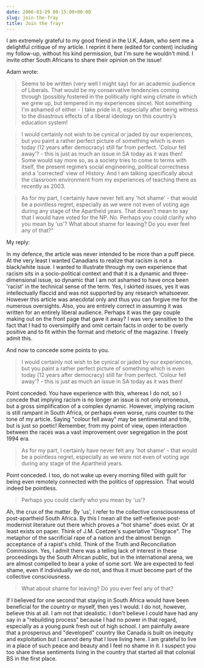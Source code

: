 ```yaml
---
date: 2006-03-29 00:15:00+00:00
slug: join-the-fray
title: Join the fray!
---
```


I am extremely grateful to my good friend in the U.K, Adam, who sent me a delightful critique of my article. I reprint it here (edited for content) including my follow-up, without his kind permission, but I'm sure he wouldn't mind. I invite other South Africans to share their opinion on the issue! 

Adam wrote:

> Seems to be written (very well I might say) for an academic audience of Liberals. That would be my conservative tendencies coming through (possibly fostered in the politically right wing climate in which we grew up, but tempered in my experiences since). Not something I'm ashamed of either - I take pride in it, especially after being witness to the disastrous effects of a liberal ideology on this country’s education system!

> I would certainly not wish to be cynical or jaded by our experiences, but you paint a rather perfect picture of something which is even today (12 years after democracy) still far from perfect. 'Colour fell away'? - this is just as much an issue in SA today as it was then! Some would say more so, as a society tries to come to terms with itself, the present regime’s social engineering, political correctness and a 'corrected' view of History. And I am talking specifically about the classroom environment from my experiences of teaching there as recently as 2003.

> As for my part, I certainly have never felt any 'hot shame' - that would be a pointless regret, especially as we were not even of voting age during any stage of the Apartheid years. That doesn't mean to say that I would have voted for the NP. No. Perhaps you could clarify who you mean by 'us'? What about shame for leaving? Do you ever feel any of that?"



My reply:

In my defence, the article was never intended to be more than a puff piece. At the very least I wanted Canadians to realize that racism is not a black/white issue. I wanted to illustrate through my own experience that racism sits in a socio-political context and that it is a dynamic and three-dimensional issue, so dynamic that I am not ashamed to have once been 'racist' in the technical sense of the term. Yes, I skirted issues, yes it was intellectually flaccid and was not supported by any research whatsoever. However this article was anecdotal only and thus you can forgive me for the numerous oversights. Also, you are entirely correct in assuming it was written for an entirely liberal audience. Perhaps it was the gay couple making out on the front page that gave it away? I was very sensitive to the fact that I had to oversimplify and omit certain facts in order to be overly positive and to fit within the format and rhetoric of the magazine. I freely admit this.

And now to concede some points to you. 

> I would certainly not wish to be cynical or jaded by our experiences, but you paint a rather 
> perfect picture of something which is even today (12 years after democracy) still far from 
> perfect. 'Colour fell away'? - this is just as much an issue in SA today as it was then! 

Point conceded. You have experience with this, whereas I do not, so I concede that implying racism is no longer an issue is not only erroneous, but a gross simplification of a complex dynamic. However, implying racism is still rampant in South Africa, or perhaps even worse, runs counter to the tone of my article. Saying "colour fell away" may be sentimental and trite, but is just so poetic! Remember, from my point of view, open interaction between the races was a vast improvement over segregation in the post 1994 era.

> As for my part, I certainly have never felt any 'hot shame' - that would be a pointless regret, 
> especially as we were not even of voting age during any stage of the Apartheid years. 

Point conceded. I too, do not wake up every morning filled with guilt for being even remotely connected with the politics of oppression. That would indeed be pointless. 

> Perhaps you could clarify who you mean by 'us'? 

Ah, the crux of the matter. By 'us', I refer to the collective consciousness of post-apartheid South Africa. By this I mean all the self-reflexive post-modernist literature out there which proves a "hot shame" does exist. Or at least exists on paper. Think of J.M. Coetzee's superlative "Disgrace". The metaphor of the sacrificial rape of a nation and the almost benign acceptance of a rapist's child. Think of the Truth and Reconciliation Commission. Yes, I admit there was a telling lack of interest in these proceedings by the South African public, but in the international arena, we are almost compelled to bear a yoke of some sort. We are expected to feel shame, even if individually we do not, and thus it must become part of the collective consciousness. 

> What about shame for leaving? Do you ever feel any of that?

If I believed for one second that staying in South Africa would have been beneficial for the country or myself, then yes I would. I do not, however, believe this at all. I am not that idealistic. I don't believe I could have had any say in a "rebuilding process" because I had no power in that regard, especially as a young punk fresh out of high school. I am painfully aware that a prosperous and "developed" country like Canada is built on inequity and exploitation but I cannot deny that I love living here. I am grateful to live in a place of such peace and beauty and I feel no shame in it. I suspect you too share these sentiments living in the country that started all that colonial BS in the first place.
